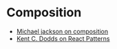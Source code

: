 # Composition

- [Michael jackson on composition](https://www.youtube.com/watch?v=3XaXKiXtNjw)
- [Kent C. Dodds on React Patterns](https://www.youtube.com/watch?v=WV0UUcSPk-0)
